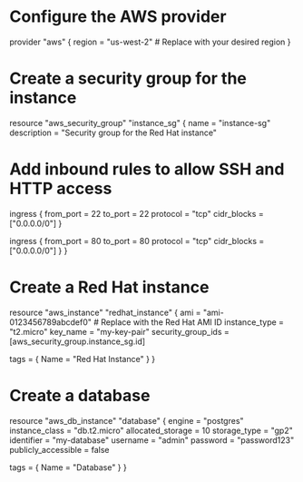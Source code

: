 # Configure the AWS provider
provider "aws" {
  region = "us-west-2"  # Replace with your desired region
}

# Create a security group for the instance
resource "aws_security_group" "instance_sg" {
  name        = "instance-sg"
  description = "Security group for the Red Hat instance"

  # Add inbound rules to allow SSH and HTTP access
  ingress {
    from_port   = 22
    to_port     = 22
    protocol    = "tcp"
    cidr_blocks = ["0.0.0.0/0"]
  }

  ingress {
    from_port   = 80
    to_port     = 80
    protocol    = "tcp"
    cidr_blocks = ["0.0.0.0/0"]
  }
}

# Create a Red Hat instance
resource "aws_instance" "redhat_instance" {
  ami           = "ami-0123456789abcdef0"  # Replace with the Red Hat AMI ID
  instance_type = "t2.micro"
  key_name      = "my-key-pair"
  security_group_ids = [aws_security_group.instance_sg.id]

  tags = {
    Name = "Red Hat Instance"
  }
}

# Create a database
resource "aws_db_instance" "database" {
  engine               = "postgres"
  instance_class       = "db.t2.micro"
  allocated_storage    = 10
  storage_type         = "gp2"
  identifier           = "my-database"
  username             = "admin"
  password             = "password123"
  publicly_accessible = false

  tags = {
    Name = "Database"
  }
}
